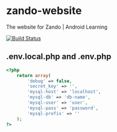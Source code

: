 zando-website
=============

The website for Zando | Android Learning

[![Build Status](https://travis-ci.org/alexbowers/zando-website.svg?branch=master)](https://travis-ci.org/alexbowers/zando-website)


## .env.local.php and .env.php

```php
<?php
	return array(
		'debug' => false,
		'secret_key' => '',
		'mysql-host' => 'localhost',
		'mysql-db' => 'db-name',
		'mysql-user' => 'user',
		'mysql-pass' => 'password',
		'mysql-prefix' => ''
	);
?>
```
